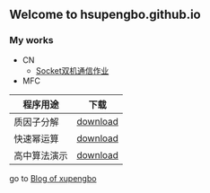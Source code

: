 ## Welcome to hsupengbo.github.io

### My works
 + CN
      + [Socket双机通信作业](./CN/SocketByC++/README.md)
 + MFC
  
  | 程序用途 | 下载  |
  |---|---| 
  | 质因子分解   | [download](https://hsupengbo.github.io/MFCs/AlgorithmDemo.exe) | 
  | 快速幂运算   | [download](https://hsupengbo.github.io/MFCs/PrimeFactorization.exe) | 
  | 高中算法演示 | [download](https://hsupengbo.github.io/MFCs/QuickPow.exe) | 
  
go to [Blog of xupengbo](https://blog.xupengbo.online)
